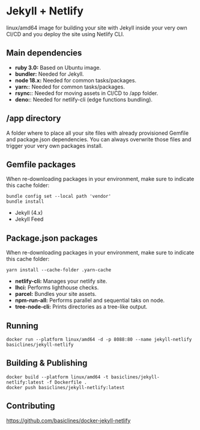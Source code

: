 # Jekyll + Netlify

linux/amd64 image for building your site with Jekyll inside your very own CI/CD and you deploy the site using Netlify CLI.

## Main dependencies

* **ruby 3.0:** Based on Ubuntu image.
* **bundler:** Needed for Jekyll.
* **node 18.x:** Needed for common tasks/packages.
* **yarn:**: Needed for common tasks/packages.
* **rsync:**: Needed for moving assets in CI/CD to /app folder.
* **deno:**: Needed for netlify-cli (edge functions bundling).

## /app directory

A folder where to place all your site files with already provisioned Gemfile and package.json dependencies.
You can always overwrite those files and trigger your very own packages install.

## Gemfile packages

When re-downloading packages in your environment, make sure to indicate this cache folder:

```
bundle config set --local path 'vendor'
bundle install
```

* Jekyll (4.x)
* Jekyll Feed

## Package.json packages

When re-downloading packages in your environment, make sure to indicate this cache folder:

```
yarn install --cache-folder .yarn-cache
```

* **netlify-cli:** Manages your netlify site.
* **lhci:** Performs lighthouse checks.
* **parcel:** Bundles your site assets.
* **npm-run-all:** Performs parallel and sequential taks on node.
* **tree-node-cli:** Prints directories as a tree-like output.

## Running

```
docker run --platform linux/amd64 -d -p 8088:80 --name jekyll-netlify basiclines/jekyll-netlify
```

## Building & Publishing

```
docker build --platform linux/amd64 -t basiclines/jekyll-netlify:latest -f Dockerfile .
docker push basiclines/jekyll-netlify:latest
```

## Contributing

https://github.com/basiclines/docker-jekyll-netlify
